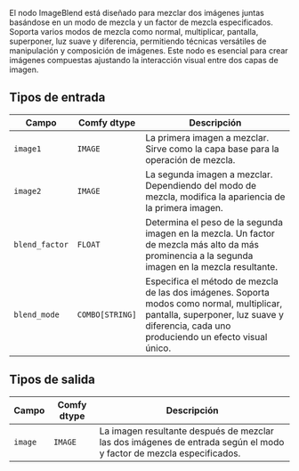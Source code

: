 
El nodo ImageBlend está diseñado para mezclar dos imágenes juntas basándose en un modo de mezcla y un factor de mezcla especificados. Soporta varios modos de mezcla como normal, multiplicar, pantalla, superponer, luz suave y diferencia, permitiendo técnicas versátiles de manipulación y composición de imágenes. Este nodo es esencial para crear imágenes compuestas ajustando la interacción visual entre dos capas de imagen.

## Tipos de entrada

| Campo         | Comfy dtype | Descripción                                                                       |
|---------------|-------------|-----------------------------------------------------------------------------------|
| `image1`      | `IMAGE`     | La primera imagen a mezclar. Sirve como la capa base para la operación de mezcla. |
| `image2`      | `IMAGE`     | La segunda imagen a mezclar. Dependiendo del modo de mezcla, modifica la apariencia de la primera imagen. |
| `blend_factor`| `FLOAT`     | Determina el peso de la segunda imagen en la mezcla. Un factor de mezcla más alto da más prominencia a la segunda imagen en la mezcla resultante. |
| `blend_mode`  | `COMBO[STRING]` | Especifica el método de mezcla de las dos imágenes. Soporta modos como normal, multiplicar, pantalla, superponer, luz suave y diferencia, cada uno produciendo un efecto visual único. |

## Tipos de salida

| Campo | Comfy dtype | Descripción                                                              |
|-------|-------------|--------------------------------------------------------------------------|
| `image`| `IMAGE`     | La imagen resultante después de mezclar las dos imágenes de entrada según el modo y factor de mezcla especificados. |